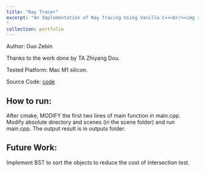 ```yaml
---
title: "Ray Tracer"
excerpt: "An Implementation of Ray Tracing Using Vanilla C++<br/><img src='/images/spheres_output.png' width='500' height='300'>
"
collection: portfolio
---
```


Author: Guo Zebin

Thanks to the work done by TA Zhiyang Dou.

Tested Platform: Mac M1 silicon.

Source Code: [code](https://github.com/SILENT-GUO/Ray-Tracing)

## How to run:
After cmake, MODIFY the first two lines of main function in main.cpp.
Modify absolute directory and scenes (in the scene folder) and run main.cpp.
The output result is in outputs folder.

## Future Work:
Implement BST to sort the objects to reduce the cost of intersection test. 





